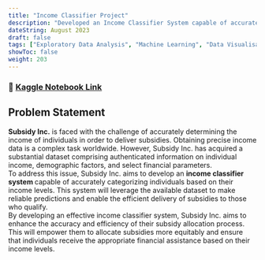 ```yaml
---
title: "Income Classifier Project"
description: "Developed an Income Classifier System capable of accurately categorizing individuals based on their income levels."
dateString: August 2023
draft: false
tags: ["Exploratory Data Analysis", "Machine Learning", "Data Visualisation", "Clasification"]
showToc: false
weight: 203
--- 
```

### 🔗 [Kaggle Notebook Link](https://www.kaggle.com/code/karthikgkumar/income-classifier)

## Problem Statement 
<strong>Subsidy Inc.</strong> is faced with the challenge of accurately determining the income of individuals in order to deliver subsidies. Obtaining precise income data is a complex task worldwide. However, Subsidy Inc. has acquired a substantial dataset comprising authenticated information on individual income, demographic factors, and select financial parameters.
<br/>
To address this issue, Subsidy Inc. aims to develop an <strong> income classifier system </strong>capable of accurately categorizing individuals based on their income levels. This system will leverage the available dataset to make reliable predictions and enable the efficient delivery of subsidies to those who qualify.
<br/>
By developing an effective income classifier system, Subsidy Inc. aims to enhance the accuracy and efficiency of their subsidy allocation process. This will empower them to allocate subsidies more equitably and ensure that individuals receive the appropriate financial assistance based on their income levels.